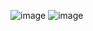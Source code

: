 ![image](https://github.com/user-attachments/assets/95a60d5e-5a4c-44be-abef-12da27b0e069)
![image](https://github.com/user-attachments/assets/ef13d35a-497e-41b1-aecf-e47f221b126c)
